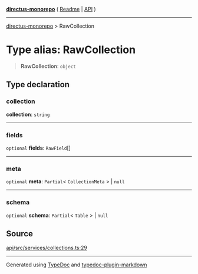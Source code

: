 [**directus-monorepo**](../README.md) ( [Readme](../README.md) \| [API](../API.md) )

---

[directus-monorepo](../API.md) > RawCollection

# Type alias: RawCollection

> **RawCollection**: `object`

## Type declaration

### collection

**collection**: `string`

---

### fields

`optional` **fields**: `RawField`[]

---

### meta

`optional` **meta**: `Partial`\< `CollectionMeta` \> \| `null`

---

### schema

`optional` **schema**: `Partial`\< `Table` \> \| `null`

## Source

[api/src/services/collections.ts:29](https://github.com/directus/directus/blob/67c008df3/api/src/services/collections.ts#L29)

---

Generated using [TypeDoc](https://typedoc.org/) and
[typedoc-plugin-markdown](https://www.npmjs.com/package/typedoc-plugin-markdown)
